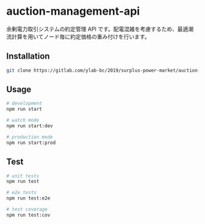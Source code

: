 # auction-management-api

余剰電力取引システムの約定管理 API です。配電混雑を考慮するため、最適潮流計算を用いてノード毎に約定価格の重み付けを行います。

## Installation

```bash
git clone https://gitlab.com/ylab-bc/2019/surplus-power-market/auction-management-api.git
```

## Usage

```bash
# development
npm run start

# watch mode
npm run start:dev

# production mode
npm run start:prod
```

## Test

```bash
# unit tests
npm run test

# e2e tests
npm run test:e2e

# test coverage
npm run test:cov
```
